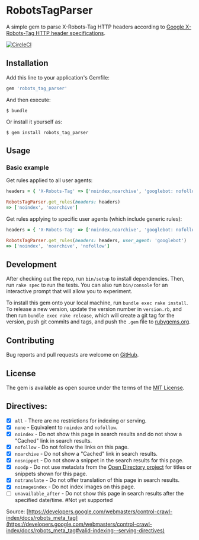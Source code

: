 # RobotsTagParser

A simple gem to parse X-Robots-Tag HTTP headers according to [Google X-Robots-Tag HTTP header specifications](https://developers.google.com/webmasters/control-crawl-index/docs/robots_meta_tag#using-the-x-robots-tag-http-header).

[![CircleCI](https://circleci.com/gh/MothOnMars/robots_tag_parser.svg?style=shield&circle-token=:circle-token)](https://circleci.com/gh/MothOnMars/robots_tag_parser)

## Installation

Add this line to your application's Gemfile:

```ruby
gem 'robots_tag_parser'
```

And then execute:

    $ bundle

Or install it yourself as:

    $ gem install robots_tag_parser

## Usage

### Basic example
Get rules applied to all user agents:

```ruby
headers = { 'X-Robots-Tag' => ['noindex,noarchive', 'googlebot: nofollow' }

RobotsTagParser.get_rules(headers: headers)
=> ['noindex', 'noarchive']
```

Get rules applying to specific user agents (which include generic
rules):

```ruby
headers = { 'X-Robots-Tag' => ['noindex,noarchive', 'googlebot: nofollow' }

RobotsTagParser.get_rules(headers: headers, user_agent: 'googlebot')
=> ['noindex', 'noarchive', 'nofollow']
```


## Development

After checking out the repo, run `bin/setup` to install dependencies. Then, run `rake spec` to run the tests. You can also run `bin/console` for an interactive prompt that will allow you to experiment.

To install this gem onto your local machine, run `bundle exec rake install`. To release a new version, update the version number in `version.rb`, and then run `bundle exec rake release`, which will create a git tag for the version, push git commits and tags, and push the `.gem` file to [rubygems.org](https://rubygems.org).

## Contributing

Bug reports and pull requests are welcome on [GitHub](https://github.com/MothOnMars/robots_tag_parser).

## License

The gem is available as open source under the terms of the [MIT License](http://opensource.org/licenses/MIT).

## Directives:
- [x] `all` - There are no restrictions for indexing or serving.
- [x] `none` - Equivalent to `noindex` and `nofollow`.
- [x] `noindex` - Do not show this page in search results and do not show a "Cached" link in search results.
- [x] `nofollow` - Do not follow the links on this page.
- [x] `noarchive` - Do not show a "Cached" link in search results.
- [x] `nosnippet` - Do not show a snippet in the search results for this page.
- [x] `noodp` - Do not use metadata from the [Open Directory project](http://dmoz.org/) for titles or snippets shown for this page.
- [x] `notranslate` - Do not offer translation of this page in search results.
- [x] `noimageindex` - Do not index images on this page.
- [ ] `unavailable_after` - Do not show this page in search results after the specified date/time. #Not yet supported

Source: [https://developers.google.com/webmasters/control-crawl-index/docs/robots_meta_tag](https://developers.google.com/webmasters/control-crawl-index/docs/robots_meta_tag#valid-indexing--serving-directives)
